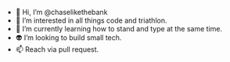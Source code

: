 + 👋 Hi, I’m @chaselikethebank
+ 👀 I’m interested in all things code and triathlon.
+ 🌱 I’m currently learning how to stand and type at the same time. 
+ 👽 I’m looking to build small tech.
+ 📫 Reach via pull request. 

<!---
chaselikethebank/chaselikethebank is a ✨ special ✨ repository because its `README.md` (this file) appears on your GitHub profile.
You can click the Preview link to take a look at your changes.
--->
